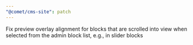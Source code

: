 ```yaml
---
"@comet/cms-site": patch
---
```


Fix preview overlay alignment for blocks that are scrolled into view when selected from the admin block list, e.g., in slider blocks
